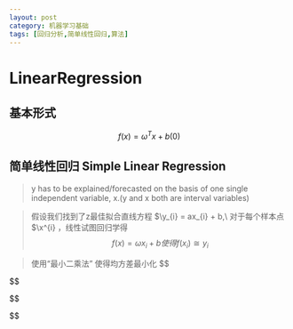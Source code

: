 ```yaml
---
layout: post
category: 机器学习基础
tags: [回归分析,简单线性回归,算法]
---
```


LinearRegression
===========

## 基本形式
$$
	f(x)=\omega ^{T}x+b	(0)
$$

## 简单线性回归 Simple Linear Regression

> y has to be explained/forecasted on the basis of one single independent variable, x.(y and x both are interval variables)

> 假设我们找到了z最佳拟合直线方程 $\y_{i} = ax_{i} + b,\
  对于每个样本点$\x^{i} ，线性试图回归学得
$$
        f(x)=\omega x_{i} +b 使得 f(x_{i})\cong y_{i}	
$$

> 使用“最小二乘法” 使得均方差最小化
$$
		
$$

$$
	
$$



